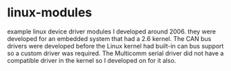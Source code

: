 linux-modules
=============

example linux device driver modules I developed around 2006.
they were developed for an embedded system that had a 2.6 kernel. The CAN bus drivers were developed before the Linux kernel had built-in can bus support so a custom driver was required. The Multicomm serial driver did not have a compatible driver in the kernel so I developed on for it also.
